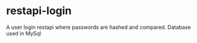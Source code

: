 # restapi-login
A user login restapi where passwords are hashed and compared. Database used in MySql
